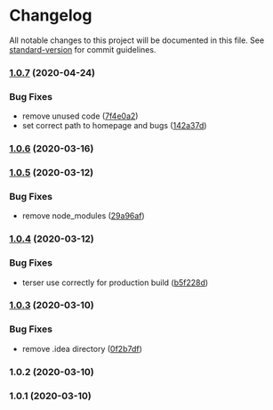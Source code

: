 # Changelog

All notable changes to this project will be documented in this file. See [standard-version](https://github.com/conventional-changelog/standard-version) for commit guidelines.

### [1.0.7](https://github.com/leonied7/vuelidate-provider/compare/v1.0.6...v1.0.7) (2020-04-24)


### Bug Fixes

* remove unused code ([7f4e0a2](https://github.com/leonied7/vuelidate-provider/commit/7f4e0a27ea1ed309018a91d96b7dd8e34a21ac2d))
* set correct path to homepage and bugs ([142a37d](https://github.com/leonied7/vuelidate-provider/commit/142a37d9e6cae99c4cab5bde20c8350e75344c6c))

### [1.0.6](https://github.com/leonied7/vuelidate-provider/compare/v1.0.5...v1.0.6) (2020-03-16)

### [1.0.5](https://github.com/leonied7/vuelidate-provider/compare/v1.0.4...v1.0.5) (2020-03-12)


### Bug Fixes

* remove node_modules ([29a96af](https://github.com/leonied7/vuelidate-provider/commit/29a96afcf79673794081cc1f4e939914b4eec9d2))

### [1.0.4](https://github.com/leonied7/vuelidate-provider/compare/v1.0.3...v1.0.4) (2020-03-12)


### Bug Fixes

* terser use correctly for production build ([b5f228d](https://github.com/leonied7/vuelidate-provider/commit/b5f228d761f06f7f2aaba33c3df4865a932a3d04))

### [1.0.3](https://github.com/leonied7/vuelidate-provider/compare/v1.0.2...v1.0.3) (2020-03-10)


### Bug Fixes

* remove .idea directory ([0f2b7df](https://github.com/leonied7/vuelidate-provider/commit/0f2b7df1fea3c2601025fcce4056913ae683c5a4))

### 1.0.2 (2020-03-10)

### 1.0.1 (2020-03-10)
